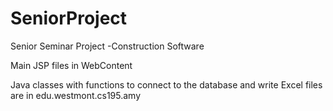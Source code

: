 # SeniorProject

Senior Seminar Project
-Construction Software

Main JSP files in WebContent

Java classes with functions to connect to the database and write Excel files are in edu.westmont.cs195.amy

